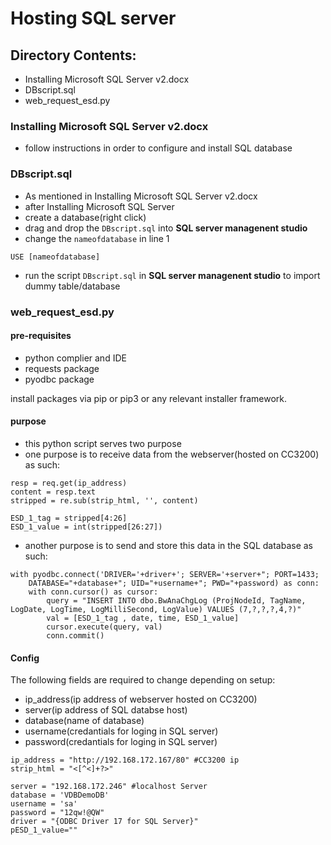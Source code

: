 # Hosting SQL server

## Directory Contents:
- Installing Microsoft SQL Server v2.docx
- DBscript.sql 
- web_request_esd.py

### Installing Microsoft SQL Server v2.docx
- follow instructions in order to configure and install SQL database

### DBscript.sql 
- As mentioned in Installing Microsoft SQL Server v2.docx
- after Installing Microsoft SQL Server
- create a database(right click)
- drag and drop the ``DBscript.sql`` into **SQL server managenent studio**
- change the ``nameofdatabase`` in line 1 

```USE [nameofdatabase]``` 
- run the script ``DBscript.sql`` in **SQL server managenent studio** to import dummy table/database

### web_request_esd.py

#### pre-requisites
- python complier and IDE
- requests package
- pyodbc package

install packages via pip or pip3 or any relevant installer framework. 

#### purpose
- this python script serves two purpose
- one purpose is to receive data from the webserver(hosted on CC3200)
as such: 
```
resp = req.get(ip_address)
content = resp.text
stripped = re.sub(strip_html, '', content)

ESD_1_tag = stripped[4:26]
ESD_1_value = int(stripped[26:27])
```

- another purpose is to send and store this data in the SQL database 
as such:
```
with pyodbc.connect('DRIVER='+driver+'; SERVER='+server+"; PORT=1433;
	DATABASE="+database+"; UID="+username+"; PWD="+password) as conn:
	with conn.cursor() as cursor:
		query = "INSERT INTO dbo.BwAnaChgLog (ProjNodeId, TagName, LogDate, LogTime, LogMilliSecond, LogValue) VALUES (7,?,?,?,4,?)"
		val = [ESD_1_tag , date, time, ESD_1_value]
		cursor.execute(query, val)
		conn.commit()
``` 

#### Config

The following fields are required to change depending on setup:
- ip_address(ip address of webserver hosted on CC3200)
- server(ip address of SQL databse host)
- database(name of database)
- username(credantials for loging in SQL server)
- password(credantials for loging in SQL server)


```
ip_address = "http://192.168.172.167/80" #CC3200 ip 
strip_html = "<[^<]+?>"

server = "192.168.172.246" #localhost Server
database = 'VDBDemoDB'
username = 'sa'
password = "12qw!@QW"
driver = "{ODBC Driver 17 for SQL Server}"
pESD_1_value=""
```